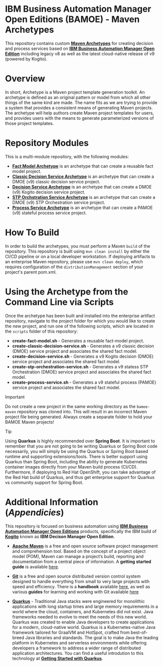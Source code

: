 # IBM Business Automation Manager Open Editions (BAMOE) - Maven Archetypes
This repository contains custom [**Maven Archetypes**](https://maven.apache.org/guides/introduction/introduction-to-archetypes.html) for creating decision and process services based on [**IBM Business Automation Manager Open Edition**](https://www.ibm.com/docs/en/ibamoe/9.2.x) including legacy v8 as well as the latest cloud-native release of v9 (powered by Kogito).

# Overview
In short, Archetype is a Maven project template generation toolkit. An archetype is defined as an original pattern or model from which all other things of the same kind are made. The name fits as we are trying to provide a system that provides a consistent means of generating Maven projects. The archetype will help authors create Maven project templates for users, and provides users with the means to generate parameterized versions of those project templates.

# Repository Modules
This is a multi-module repository, with the following modules:

- [**Fact Model Archetype**](./fact-model-archetype) is an archetype that can create a reusable fact model project. 
- [**Classic Decision Service Archetype**](./classic-decision-service-archetype) is an archetype that can create a DMOE (v9) classic decision service project. 
- [**Decision Service Archetype**](./decision-service-archetype) is an archetype that can create a DMOE (v9) Kogito decision service project. 
- [**STP Orchstration Service Archetype**](./stp-orchstration-service-archetype) is an archetype that can create a DMOE (v9) STP Orchestration service project. 
- [**Process Service Archetype**](./process-service-archetype) is an archetype that can create a PAMOE (v9) stateful process service project. 

# How To Build 
In order to build the archetypes, you must perform a Maven `build` of the repository.  This repository is built using `mvn clean install` by either the CI/CD pipeline or on a local developer workstation.  If deploying artifacts to an enterprise Maven repository, please use `mvn clean deploy`, which requires configuration of the `distributionManagement` section of your project's parent pom.xml.  

# Using the Archetype from the Command Line via Scripts
Once the archetype has been built and installed into the enterprise artifact repository, navigate to the project folder for which you would like to create the new project, and run one of the following scripts, which are located in the `scripts` folder of this repository:

- **create-fact-model.sh <projectName>** - Generates a reusable fact-model project.
- **create-classic-decision-service.sh <projectName> <fact-model-name>** - Generates a v9 classic decision (DMOE) service project and associates the shared fact model.
- **create-decision-service.sh <projectName> <fact-model-name>** - Generates a v9 Kogito decision (DMOE) service project and associates the shared fact model.
- **create-stp-orchestration-service.sh <projectName> <fact-model-name>** - Generates a v9 statess STP Orchestration (DMOE) service project and associates the shared fact model.
- **create-process-service.sh <projectName> <fact-model-name>** - Generates a v9 stateful process (PAMOE) service project and associates the shared fact model.

> [!IMPORTANT]  
> Do not create a new project in the same working directory as the `bamoe-maven` repository was cloned into.  This will result in an incorrect Maven project file being generated.  Always create a separate folder to hold your BAMOE Maven projects!

> [!TIP]
> Using **Quarkus** is highly recommended over **Spring Boot**.  It is important to remember that you are not going to be writing Quarkus or Spring Boot code necessarily, you will simply be using the Quarkus or Spring Boot based runtime and supporting extensions/tools.  There is better support using Quarkus than Spring Boot, including the ability to generate Kubernetes container images directly from your Maven build process (CI/CD).  Furthermore, if deploying to Red Hat OpenShift, you can take advantage of the Red Hat build of Quarkus, and thus get enterprise support for Quarkus vs community support for Spring Boot.

# Additional Information (*Appendicies*)
This repository is focused on business automation using [**IBM Business Automation Manager Open Editions**](https://www.ibm.com/docs/en/ibamoe/9.2.x) products, specifically the IBM build of [**Kogito**](https://kogito.kie.org/) known as **IBM Decison Manager Open Edition**.
- [**Apache Maven**](https://maven.apache.org/) is a free and open source software project management and comprehension tool. Based on  the concept of a project object model (POM), Maven can manage a project’s build, reporting and documentation from a central piece of  information. A **getting started guide** is available [here](http://maven.apache.org/guides/getting-started/).

- [**Git**](https://git-scm.com//) is a free and open source distributed version control system designed to handle everything from small to very large projects with speed and efficiency. There is a **handbook** available [here](https://guides.github.com/introduction/git-handbook/), as well as various **guides** for learning and working with Git available [here](https://guides.github.com/)

- [**Quarkus**](https://quarkus.io/) - Traditional Java stacks were engineered for monolithic applications with long startup times and large memory requirements in a world where the cloud, containers, and Kubernetes did not exist. Java frameworks needed to evolve to meet the needs of this new world.  Quarkus was created to enable Java developers to create applications for a modern, cloud-native world. Quarkus is a Kubernetes-native Java framework tailored for GraalVM and HotSpot, crafted from best-of-breed Java libraries and standards. The goal is to make Java the leading platform in Kubernetes and serverless environments while offering developers a framework to address a wider range of distributed application architectures.  You can find a useful introdution to this technology at [**Getting Started with Quarkus**](https://quarkus.io/get-started/).

